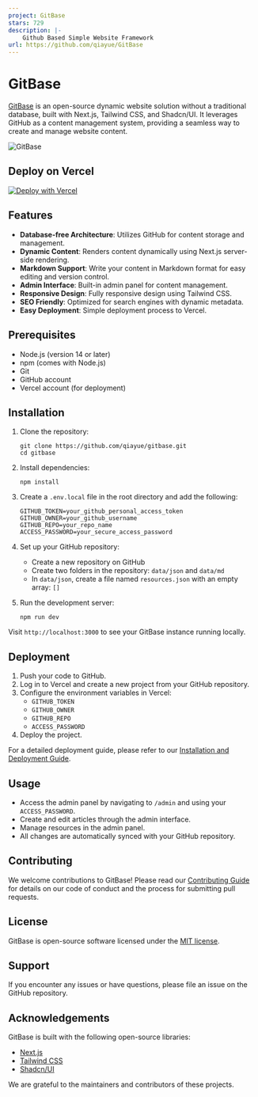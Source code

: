 ```yaml
---
project: GitBase
stars: 729
description: |-
    Github Based Simple Website Framework
url: https://github.com/qiayue/GitBase
---
```


# GitBase

[GitBase](https://gitbase.app/) is an open-source dynamic website solution without a traditional database, built with Next.js, Tailwind CSS, and Shadcn/UI. It leverages GitHub as a content management system, providing a seamless way to create and manage website content.

![GitBase](https://toimg.xyz/file/5aa892c8e8385232fcdf3.png)


## Deploy on Vercel

[![Deploy with Vercel](https://vercel.com/button)](https://vercel.com/new/clone?repository-url=https%3A%2F%2Fgithub.com%2Fqiayue%2Fgitbase&project-name=GitBase&repository-name=GitBase&external-id=https%3A%2F%2Fgithub.com%2Fqiayue%2Fgitbase%2Ftree%2Fmain)


## Features

- **Database-free Architecture**: Utilizes GitHub for content storage and management.
- **Dynamic Content**: Renders content dynamically using Next.js server-side rendering.
- **Markdown Support**: Write your content in Markdown format for easy editing and version control.
- **Admin Interface**: Built-in admin panel for content management.
- **Responsive Design**: Fully responsive design using Tailwind CSS.
- **SEO Friendly**: Optimized for search engines with dynamic metadata.
- **Easy Deployment**: Simple deployment process to Vercel.

## Prerequisites

- Node.js (version 14 or later)
- npm (comes with Node.js)
- Git
- GitHub account
- Vercel account (for deployment)

## Installation

1. Clone the repository:
   ```
   git clone https://github.com/qiayue/gitbase.git
   cd gitbase
   ```

2. Install dependencies:
   ```
   npm install
   ```

3. Create a `.env.local` file in the root directory and add the following:
   ```
   GITHUB_TOKEN=your_github_personal_access_token
   GITHUB_OWNER=your_github_username
   GITHUB_REPO=your_repo_name
   ACCESS_PASSWORD=your_secure_access_password
   ```

4. Set up your GitHub repository:
   - Create a new repository on GitHub
   - Create two folders in the repository: `data/json` and `data/md`
   - In `data/json`, create a file named `resources.json` with an empty array: `[]`

5. Run the development server:
   ```
   npm run dev
   ```

Visit `http://localhost:3000` to see your GitBase instance running locally.

## Deployment

1. Push your code to GitHub.
2. Log in to Vercel and create a new project from your GitHub repository.
3. Configure the environment variables in Vercel:
   - `GITHUB_TOKEN`
   - `GITHUB_OWNER`
   - `GITHUB_REPO`
   - `ACCESS_PASSWORD`
4. Deploy the project.

For a detailed deployment guide, please refer to our [Installation and Deployment Guide](https://gitbase.app/posts/gitbase-install-guide).

## Usage

- Access the admin panel by navigating to `/admin` and using your `ACCESS_PASSWORD`.
- Create and edit articles through the admin interface.
- Manage resources in the admin panel.
- All changes are automatically synced with your GitHub repository.

## Contributing

We welcome contributions to GitBase! Please read our [Contributing Guide](https://gitbase.app/posts/how-to-contributing-to-gitbase) for details on our code of conduct and the process for submitting pull requests.

## License

GitBase is open-source software licensed under the [MIT license](https://github.com/qiayue/gitbase/?tab=MIT-1-ov-file).

## Support

If you encounter any issues or have questions, please file an issue on the GitHub repository.

## Acknowledgements

GitBase is built with the following open-source libraries:
- [Next.js](https://nextjs.org/)
- [Tailwind CSS](https://tailwindcss.com/)
- [Shadcn/UI](https://ui.shadcn.com/)

We are grateful to the maintainers and contributors of these projects.
